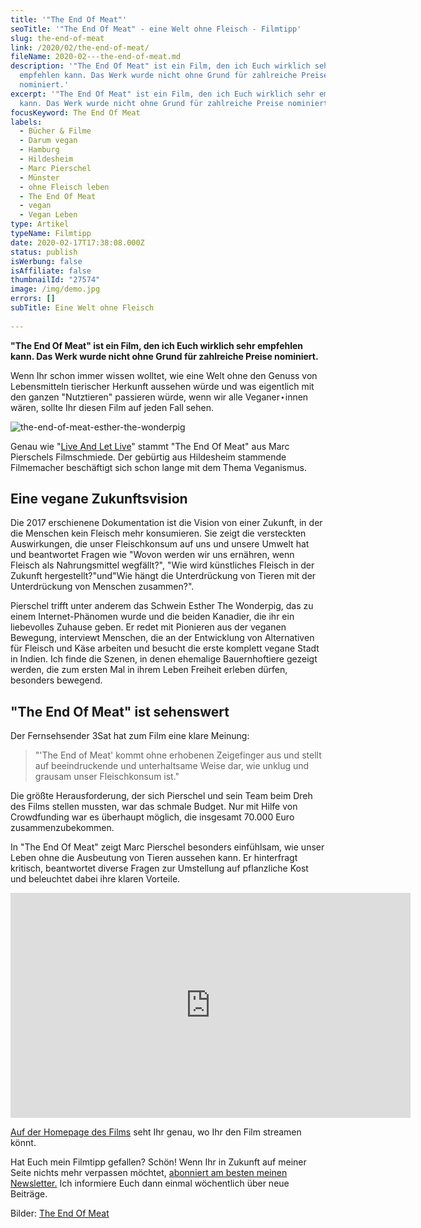 ```yaml
---
title: '"The End Of Meat"'
seoTitle: '"The End Of Meat" - eine Welt ohne Fleisch - Filmtipp'
slug: the-end-of-meat
link: /2020/02/the-end-of-meat/
fileName: 2020-02---the-end-of-meat.md
description: '"The End Of Meat" ist ein Film, den ich Euch wirklich sehr
  empfehlen kann. Das Werk wurde nicht ohne Grund für zahlreiche Preise
  nominiert.'
excerpt: '"The End Of Meat" ist ein Film, den ich Euch wirklich sehr empfehlen
  kann. Das Werk wurde nicht ohne Grund für zahlreiche Preise nominiert.'
focusKeyword: The End Of Meat
labels:
  - Bücher & Filme
  - Darum vegan
  - Hamburg
  - Hildesheim
  - Marc Pierschel
  - Münster
  - ohne Fleisch leben
  - The End Of Meat
  - vegan
  - Vegan Leben
type: Artikel
typeName: Filmtipp
date: 2020-02-17T17:38:08.000Z
status: publish
isWerbung: false
isAffiliate: false
thumbnailId: "27574"
image: /img/demo.jpg
errors: []
subTitle: Eine Welt ohne Fleisch
  
---
```


**"The End Of Meat" ist ein Film, den ich Euch wirklich sehr empfehlen kann. Das
Werk wurde nicht ohne Grund für zahlreiche Preise nominiert.**

Wenn Ihr schon immer wissen wolltet, wie eine Welt ohne den Genuss von
Lebensmitteln tierischer Herkunft aussehen würde und was eigentlich mit den
ganzen "Nutztieren" passieren würde, wenn wir alle Veganer⋆innen wären, sollte
Ihr diesen Film auf jeden Fall sehen.

![the-end-of-meat-esther-the-wonderpig](http://cardamonchai.com/wp-content/uploads/2020/02/the-end-of-meat-esther-the-wonderpig-400x300.jpg "Esther The Wonderpig und ihre Familie")

Genau wie "[Live And Let Live](/2019/11/live-and-let-live-film/)" stammt "The
End Of Meat" aus Marc Pierschels Filmschmiede. Der gebürtig aus Hildesheim
stammende Filmemacher beschäftigt sich schon lange mit dem Thema Veganismus.

## Eine vegane Zukunftsvision

Die 2017 erschienene Dokumentation ist die Vision von einer Zukunft, in der die
Menschen kein Fleisch mehr konsumieren. Sie zeigt die versteckten Auswirkungen,
die unser Fleischkonsum auf uns und unsere Umwelt hat und beantwortet Fragen wie
"Wovon werden wir uns ernähren, wenn Fleisch als Nahrungsmittel wegfällt?", "Wie
wird künstliches Fleisch in der Zukunft hergestellt?"und"Wie hängt die
Unterdrückung von Tieren mit der Unterdrückung von Menschen zusammen?".

Pierschel trifft unter anderem das Schwein Esther The Wonderpig, das zu einem
Internet-Phänomen wurde und die beiden Kanadier, die ihr ein liebevolles Zuhause
geben. Er redet mit Pionieren aus der veganen Bewegung, interviewt Menschen, die
an der Entwicklung von Alternativen für Fleisch und Käse arbeiten und besucht
die erste komplett vegane Stadt in Indien. Ich finde die Szenen, in denen
ehemalige Bauernhoftiere gezeigt werden, die zum ersten Mal in ihrem Leben
Freiheit erleben dürfen, besonders bewegend.

## "The End Of Meat" ist sehenswert

Der Fernsehsender 3Sat hat zum Film eine klare Meinung:

> "'The End of Meat' kommt ohne erhobenen Zeigefinger aus und stellt auf
> beeindruckende und unterhaltsame Weise dar, wie unklug und grausam unser
> Fleischkonsum ist."

Die größte Herausforderung, der sich Pierschel und sein Team beim Dreh des Films
stellen mussten, war das schmale Budget. Nur mit Hilfe von Crowdfunding war es
überhaupt möglich, die insgesamt 70.000 Euro zusammenzubekommen.

In "The End Of Meat" zeigt Marc Pierschel besonders einfühlsam, wie unser Leben
ohne die Ausbeutung von Tieren aussehen kann. Er hinterfragt kritisch,
beantwortet diverse Fragen zur Umstellung auf pflanzliche Kost und beleuchtet
dabei ihre klaren Vorteile.

<iframe title="vimeo-player" src="https://player.vimeo.com/video/261392546" width="640" height="360" frameborder="0" allowfullscreen="allowfullscreen" data-mce-fragment="1"></iframe>

[Auf der Homepage des Films](http://www.theendofmeat.com/watch.html) seht Ihr
genau, wo Ihr den Film streamen könnt.

Hat Euch mein Filmtipp gefallen? Schön! Wenn Ihr in Zukunft auf meiner Seite
nichts mehr verpassen möchtet,
[abonniert am besten meinen Newsletter.](#newsletter) Ich informiere Euch dann
einmal wöchentlich über neue Beiträge.

Bilder: [The End Of Meat](http://www.theendofmeat.com/presse.html)

  